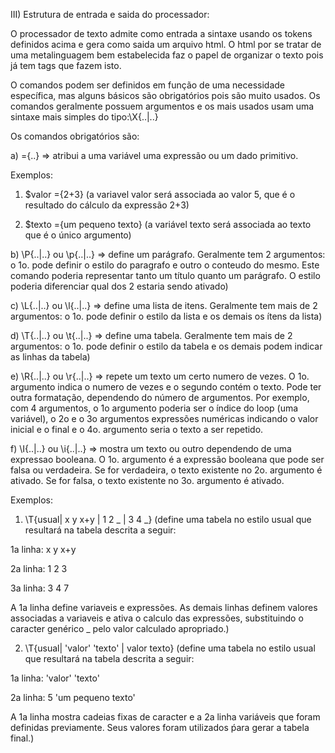 III) Estrutura de entrada e saida do processador:

O processador de texto admite como entrada a sintaxe usando os tokens definidos acima e gera como saida um arquivo html. O html por se tratar de uma metalinguagem bem estabelecida faz o papel de organizar o texto pois já tem tags que fazem isto. 

O comandos podem ser definidos em função de uma necessidade específica, mas alguns básicos são obrigatórios pois são muito usados. Os comandos geralmente possuem argumentos e os mais usados usam uma sintaxe mais simples do tipo:\X{..|..}

Os comandos obrigatórios são:

a) \={..} => atribui a uma variável uma expressão ou um dado primitivo.

Exemplos: 

1) $valor \={2+3} (a variavel valor será associada ao valor 5, que é o resultado do cálculo da expressão 2+3)

2) $texto \={um pequeno texto} (a variável texto será associada ao texto que é o único argumento)

b) \P{..|..} ou \p{..|..} => define um parágrafo. Geralmente tem 2 argumentos: o 1o. pode definir o estilo do paragrafo e outro o conteudo do mesmo. Este comando poderia representar tanto um título quanto um parágrafo. O estilo poderia diferenciar qual dos 2 estaria sendo ativado)

c) \L{..|..} ou \l{..|..} => define uma lista de itens. Geralmente tem mais de 2 argumentos: o 1o. pode definir o estilo da lista e os demais os ítens da lista)

d) \T{..|..} ou \t{..|..} => define uma tabela. Geralmente tem mais de 2 argumentos: o 1o. pode definir o estilo da tabela e os demais podem indicar as linhas da tabela)

e) \R{..|..} ou \r{..|..} => repete um texto um certo numero de vezes. O 1o. argumento indica o numero de vezes e o segundo contém o texto. Pode ter outra formatação, dependendo do número de argumentos. Por exemplo, com 4 argumentos, o 1o argumento poderia ser o índice do loop (uma variável), o 2o e o 3o argumentos expressões numéricas indicando o valor inicial e o final e o 4o. argumento seria o texto a ser repetido.

f) \I{..|..} ou \i{..|..} => mostra um texto ou outro dependendo de uma expressao booleana. O 1o. argumento é a expressão booleana que pode ser falsa ou verdadeira. Se for verdadeira, o texto existente no 2o. argumento é ativado. Se for falsa, o texto existente no 3o. argumento é ativado.

Exemplos:

1) \T{usual| x y x+y | 1 2 _ | 3 4 _} (define uma tabela no estilo usual que resultará na tabela descrita a seguir:

1a linha: x y x+y

2a linha: 1 2 3

3a linha: 3 4 7

A 1a linha define variaveis e expressões. As demais linhas definem valores associadas a variaveis e ativa o calculo das expressões, substituindo o caracter genérico _ pelo valor calculado apropriado.)

2) \T{usual| 'valor' 'texto' | valor texto} (define uma tabela no estilo usual que resultará na tabela descrita a seguir:

1a linha: 'valor' 'texto'

2a linha: 5 'um pequeno texto'

A 1a linha mostra cadeias fixas de caracter e a 2a linha variáveis que foram definidas previamente. Seus valores foram utilizados ṕara gerar a tabela final.)
